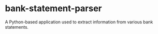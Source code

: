 # bank-statement-parser
A Python-based application used to extract information from various bank statements.

